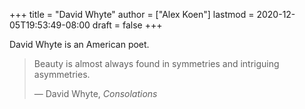 +++
title = "David Whyte"
author = ["Alex Koen"]
lastmod = 2020-12-05T19:53:49-08:00
draft = false
+++

David Whyte is an American poet.

> Beauty is almost always found in symmetries and intriguing asymmetries.
>
> — David Whyte, _Consolations_
